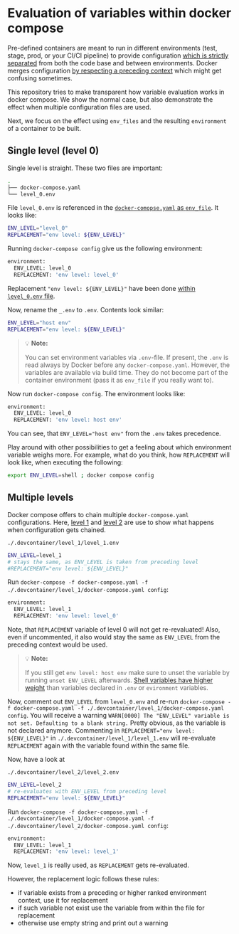# Evaluation of variables within docker compose


Pre-defined containers are meant to run in different environments (test, stage, prod, or your CI/CI pipeline) to provide configuration [which is strictly separated](https://12factor.net/config) from both the code base and between environments.
Docker merges configuration [by respecting a preceding context](https://docs.docker.com/compose/environment-variables/envvars-precedence/) which might get confusing sometimes.

This repository tries to make transparent how variable evaluation works in docker compose.
We show the normal case, but also demonstrate the effect when multiple configuration files are used.

Next, we focus on the effect using `env_files` and the resulting `environment` of a container to be built.

## Single level (level 0)

Single level is straight.
These two files are important:

```sh
.
├── docker-compose.yaml
└── level_0.env
```

File `level_0.env` is referenced in the [`docker-comopse.yaml` as `env_file`](./docker-compose.yaml#L6).
It looks like:

```sh
ENV_LEVEL="level_0"
REPLACEMENT="env level: ${ENV_LEVEL}"
```

Running `docker-compose config` give us the following environment:

```sh
environment:
  ENV_LEVEL: level_0
  REPLACEMENT: 'env level: level_0'
```

Replacement `"env level: ${ENV_LEVEL}"` have been done [within `level_0.env` file](https://github.com/ridoo/docker-compose_6741/blob/main/level_0.env).

Now, rename the `_.env` to `.env`.
Contents look similar:

```sh
ENV_LEVEL="host env"
REPLACEMENT="env level: ${ENV_LEVEL}"
```

> :bulb: **Note:**
>
> You can set environment variables via `.env`-file.
> If present, the `.env` is read always by Docker before any `docker-compose.yaml`.
> However, the variables are available via build time.
> They do not become part of the container environment (pass it as `env_file` if you really want to).

Now run `docker-compose config`.
The environment looks like:

```sh
environment:
  ENV_LEVEL: level_0
  REPLACEMENT: 'env level: host env'
```

You can see, that `ENV_LEVEL="host env"` from the `.env` takes precedence.

Play around with other possibilities to get a feeling about which environment variable weighs more.
For example, what do you think, how `REPLACEMENT` will look like, when executing the following:

```sh
export ENV_LEVEL=shell ; docker compose config
```


## Multiple levels

Docker compose offers to chain multiple `docker-compose.yaml` configurations.
Here, [level 1](./devcontainer/level_1) and [level 2](./.devcontainer/level_2) are use to show what happens when configuration gets chained.

`./.devcontainer/level_1/level_1.env`
```sh
ENV_LEVEL=level_1
# stays the same, as ENV_LEVEL is taken from preceding level
#REPLACEMENT="env level: ${ENV_LEVEL}"
```

Run `docker-compose -f docker-compose.yaml -f ./.devcontainer/level_1/docker-compose.yaml config`:

```sh
environment:
  ENV_LEVEL: level_1
  REPLACEMENT: 'env level: level_0'
```

Note, that `REPLACEMENT` variable of level 0 will not get re-revaluated!
Also, even if uncommented, it also would stay the same as `ENV_LEVEL` from the preceding context would be used.

> :bulb: **Note:**
>
> If you still get `env level: host env` make sure to unset the variable by running `unset ENV_LEVEL` afterwards.
> [Shell variables have higher weight](https://docs.docker.com/compose/environment-variables/envvars-precedence/) than variables declared in `.env` or `evironment` variables.


Now, comment out `ENV_LEVEL` from `level_0.env` and re-run `docker-compose -f docker-compose.yaml -f ./.devcontainer/level_1/docker-compose.yaml config`.
You will receive a warning `WARN[0000] The "ENV_LEVEL" variable is not set. Defaulting to a blank string.`
Pretty obvious, as the variable is not declared anymore.
Commenting in `REPLACEMENT="env level: ${ENV_LEVEL}"` in `./.devcontainer/level_1/level_1.env` will re-evaluate `REPLACEMENT` again with the variable found within the same file.


Now, have a look at

`./.devcontainer/level_2/level_2.env`
```sh
ENV_LEVEL=level_2
# re-evaluates with ENV_LEVEL from preceding level
REPLACEMENT="env level: ${ENV_LEVEL}"
```

Run `docker-compose -f docker-compose.yaml -f ./.devcontainer/level_1/docker-compose.yaml -f ./.devcontainer/level_2/docker-compose.yaml config`:

```sh
environment:
  ENV_LEVEL: level_1
  REPLACEMENT: 'env level: level_1'
```

Now, `level_1` is really used, as `REPLACEMENT` gets re-evaluated.



However, the replacement logic follows these rules:

- if variable exists from a preceding or higher ranked environment context, use it for replacement
- if such variable not exist use the variable from within the file for replacement
- otherwise use empty string and print out a warning


